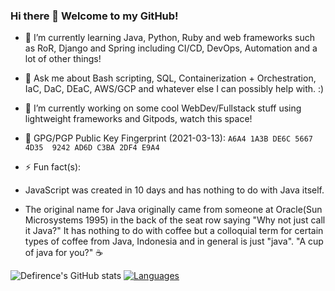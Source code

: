 ### Hi there 👋 Welcome to my GitHub!

<!-- **Defirence/Defirence** is a ✨ _special_ ✨ repository because its `README.md` (this file) appears on your GitHub profile. -->

- 🌱 I’m currently learning Java, Python, Ruby and web frameworks such as RoR, Django and Spring including CI/CD, DevOps, Automation and a lot of other things!

- 💬 Ask me about Bash scripting, SQL, Containerization + Orchestration, IaC, DaC, DEaC, AWS/GCP and whatever else I can possibly help with. :)

- 🔭 I’m currently working on some cool WebDev/Fullstack stuff using lightweight frameworks and Gitpods, watch this space!

- 🔑 GPG/PGP Public Key Fingerprint (2021-03-13): `A6A4 1A3B DE6C 5667 4D35  9242 AD6D C3BA 2DF4 E9A4`

- ⚡ Fun fact(s):

- JavaScript was created in 10 days and has nothing to do with Java itself.

- The original name for Java originally came from someone at Oracle(Sun Microsystems 1995) in the back of the seat row saying "Why not just call it Java?" It has nothing to do with coffee but a colloquial term for certain types of coffee from Java, Indonesia and in general is just "java". "A cup of java for you?" ☕

![Defirence's GitHub stats](https://github-readme-stats.vercel.app/api?username=defirence&show_icons=true&theme=radical)
[![Languages](https://github-readme-stats.vercel.app/api/top-langs/?username=defirence&layout=compact)](https://github.com/anuraghazra/github-readme-stats)
